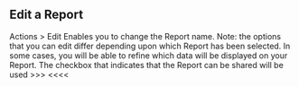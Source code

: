 ## Edit a Report
Actions > Edit
Enables you to change the Report name.
Note: the options that you can edit differ depending upon which Report has been selected. In some cases, you will be able to refine which data will be displayed on your Report.
The checkbox that indicates that the Report can be shared will be used >>> <<<<
